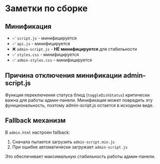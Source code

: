 # Заметки по сборке

## Минификация

- ✅ `script.js` - минифицируется
- ✅ `api.js` - минифицируется
- ❌ `admin-script.js` - **НЕ минифицируется** для стабильности
- ✅ `styles.css` - минифицируется
- ✅ `admin-styles.css` - минифицируется

## Причина отключения минификации admin-script.js

Функция переключения статуса блюд (`toggleDishStatus`) критически важна для работы админ-панели.
Минификация может повредить эту функциональность, поэтому admin-script.js остается в исходном виде.

## Fallback механизм

В `admin.html` настроен fallback:

1. Сначала пытается загрузить `admin-script.min.js`
2. При ошибке автоматически загружает `admin-script.js`

Это обеспечивает максимальную стабильность работы админ-панели.
